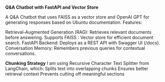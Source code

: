 **Q&A Chatbot with FastAPI and Vector Store**

A Q&A Chatbot that uses FAISS as a vector store and OpenAI GPT for generating responses based on Ubuntu documentation.
Features:

 Retrieval-Augmented Generation (RAG): Retrieves relevant documents before answering.
 Supports FAISS : Vector store for efficient document search.
 FastAPI Backend: Deploys as a REST API with Swagger UI (/docs).
 Conversation Memory: Remembers previous queries for contextual conversations.


**Chunking Strategy**
I am using Recursive Character Text Splitter from LangChain, which:
 Splits text into overlapping chunks
 Ensures better retrieval context
 Prevents cutting off meaningful sections

